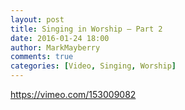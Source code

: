 ```yaml
---
layout: post
title: Singing in Worship – Part 2
date: 2016-01-24 18:00
author: MarkMayberry
comments: true
categories: [Video, Singing, Worship]
---
```

https://vimeo.com/153009082
